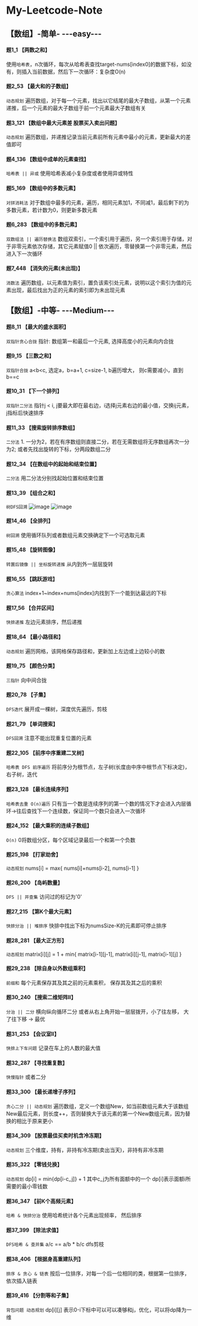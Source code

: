 # My-Leetcode-Note

## 【数组】-简单- ---easy---

#### 题1_1 【两数之和】
使用```哈希表```，n次循环，每次从哈希表查找target-nums[index0]的数据下标，如没有，则插入当前数据，然后下一次循环：复杂度O(n)

#### 题2_53 【最大和的子数组】
```动态规划``` 遍历数组，对于每一个元素，找出以它结尾的最大子数组，从第一个元素递推，后一个元素的最大子数组于前一个元素最大子数组有关

#### 题3_121 【数组中最大元素差 股票买入卖出问题】
```动态规划``` 遍历数组，并递推记录当前元素前所有元素中最小的元素，更新最大的差值即可

#### 题4_136 【数组中成单的元素查找】
```哈希表 || 异或``` 使用哈希表减小复杂度或者使用异或特性

#### 题5_169 【数组中的多数元素】
```对拼消耗法``` 对于数组中最多的元素，遍历，相同元素加1，不同减1，最后剩下的为多数元素，若计数为0，则更新多数元素

#### 题6_283 【数组中的多数元素】
```双数组法 || 遍历替换法``` 数组双索引，一个索引用于遍历，另一个索引用于存储，对于非零元素依次存储，其它元素赋值0 || 依次遍历，零替换第一个非零元素，然后进入下一次循环

#### 题7_448 【消失的元素(未出现)】
```消数法``` 遍历数组，以元素值为索引，置负该索引处元素，说明以这个索引为值的元素出现，最后找出为正的元素的索引即为未出现元素

## 【数组】-中等- ---Medium---

#### 题8_11 【最大的盛水面积】
```双指针贪心合拢``` 指针: 数组第一和最后一个元素, 选择高度小的元素向内合拢

#### 题9_15 【三数之和】
```双指针合拢``` a<b<c, 选定a，b=a+1, c=size-1, b遍历增大， 则c需要减小，直到b==c

#### 题10_31 【下一个排列】
```双指针二分法``` 指针j < i, j要最大即在最右边，i选择j元素右边的最小值，交换ij元素，j指标后快速排序

#### 题11_33 【搜索旋转排序数组】
```二分法``` 1. 一分为2，若在有序数组则直接二分，若在无需数组将无序数组再次一分为2; 或者先找出旋转的下标，分两段数组二分

#### 题12_34 【在数组中的起始和结束位置】
```二分法``` 用二分法分别找起始位置和结束位置

#### 题13_39 【组合之和】
```树DFS回溯```
![image](https://github.com/ShieldQiQi/My-Leetcode-Note/blob/main/image/13_39_1.png)
![image](https://github.com/ShieldQiQi/My-Leetcode-Note/blob/main/image/13_39_2.png)

#### 题14_46 【全排列】
```树回溯``` 使用循环队列或者数组元素交换确定下一个可选取元素

#### 题15_48 【旋转图像】
```转置后镜像 || 坐标旋转递推``` 从内到外一层层旋转

#### 题16_55 【跳跃游戏】
```贪心算法``` index+1~index+nums[index]内找到下一个能到达最远的下标

#### 题17_56 【合并区间】
```快排递推``` 左边元素排序，然后递推

#### 题18_64 【最小路径和】
```动态规划``` 遍历网格，该网格保存路径和，更新加上左边或上边较小的数

#### 题19_75 【颜色分类】
```三指针``` 向中间合拢

#### 题20_78 【子集】
```DFS迭代``` 展开成一棵树，深度优先遍历，剪枝

#### 题21_79 【单词搜索】
```DFS回溯``` 注意不能出现重复位置的元素

#### 题22_105 【前序中序重建二叉树】
```哈希表 DFS 前序遍历``` 将前序分为根节点，左子树(长度由中序中根节点下标决定)，右子树，迭代

#### 题23_128 【最长连续序列】
```哈希表去重 O(n)遍历``` 只有当一个数是连续序列的第一个数的情况下才会进入内层循环->往后查找下一个连续数，保证同一个数只会进入一次循环

#### 题24_152 【最大乘积的连续子数组】
```O(n)``` 0将数组分区，每个区域记录最后一个和第一个负数

#### 题25_198 【打家劫舍】
```动态规划``` nums[i] = max{ nums[i]+nums[i-2], nums[i-1] }

#### 题26_200 【岛屿数量】
```DFS || 并查集``` 访问过的标记为'0'

#### 题27_215 【第K个最大元素】
```快排分治 || 堆排序``` 快排中找出下标为numsSize-K的元素即可停止排序

#### 题28_281 【最大正方形】
```动态规划``` matrix[i][j] = 1 + min{ matrix[i-1][j-1], matrix[i][j-1], matrix[i-1][j] }

#### 题29_238 【除自身以外数组乘积】
```前缀和``` 每个元素保存其及其之前的元素乘积， 保存其及其之后的乘积

#### 题30_240 【搜索二维矩阵Ⅱ】
```分治 || 二分``` 横向纵向循环二分 或者从右上角开始一层层拨开，小了往左移， 大了往下移 -> 最优

#### 题31_253 【会议室Ⅱ】
```快排上下车问题``` 记录在车上的人数的最大值

#### 题32_287 【寻找重复数】
```快慢指针``` 或者二分

#### 题33_300 【最长递增子序列】
```贪心二分 || 动态规划``` 遍历数组，定义一个数组New，如当前数组元素大于该数组New最后元素，则长度++，否则替换大于该元素的第一个New数组元素，因为替换的相比于原来更小

#### 题34_309 【股票最佳买卖时机含冷冻期】
```动态规划``` 三个维度，持有，非持有冷冻期(卖出当天)，非持有非冷冻期

#### 题35_322 【零钱兑换】
```动态规划``` dp[i] = min{dp[i-c_j]} + 1 其中c_j为所有面额中的一个 dp[i]表示面额i所需要的最小零钱数

#### 题36_347 【前K个高频元素】
```哈希 & 快排分治``` 使用哈希统计各个元素出现频率， 然后排序

#### 题37_399 【除法求值】
```DFS哈希 & 查并集``` a/c == a/b * b/c dfs剪枝

#### 题38_406 【根据身高重建队列】
```排序 & 贪心 & 链表``` 按后一位排序，对每一个后一位相同的类，根据第一位排序，依次插入链表

#### 题39_416 【分割等和子集】
```背包问题 动态规划``` dp[i][j] 表示0-i下标中可以可以凑够和j，优化，可以将dp降为一维